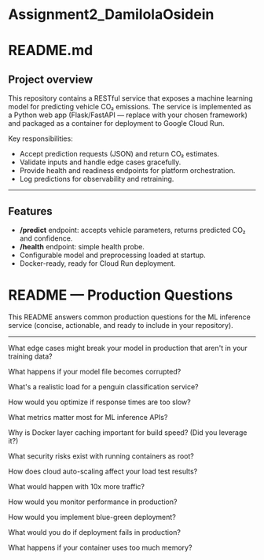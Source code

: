 # Assignment2_DamilolaOsidein

# README.md

## Project overview

This repository contains a RESTful service that exposes a machine learning model for predicting vehicle CO₂ emissions. The service is implemented as a Python web app (Flask/FastAPI — replace with your chosen framework) and packaged as a container for deployment to Google Cloud Run.

Key responsibilities:

* Accept prediction requests (JSON) and return CO₂ estimates.
* Validate inputs and handle edge cases gracefully.
* Provide health and readiness endpoints for platform orchestration.
* Log predictions for observability and retraining.

---

## Features

* **/predict** endpoint: accepts vehicle parameters, returns predicted CO₂ and confidence.
* **/health** endpoint: simple health probe.
* Configurable model and preprocessing loaded at startup.
* Docker-ready, ready for Cloud Run deployment.

# README — Production Questions

This README answers common production questions for the ML inference service (concise, actionable, and ready to include in your repository).

---
What edge cases might break your model in production that aren't in your training data?

What happens if your model file becomes corrupted?

What's a realistic load for a penguin classification service?

How would you optimize if response times are too slow?

What metrics matter most for ML inference APIs?

Why is Docker layer caching important for build speed? (Did you leverage it?)

What security risks exist with running containers as root?

How does cloud auto-scaling affect your load test results?

What would happen with 10x more traffic?

How would you monitor performance in production?

How would you implement blue-green deployment?

What would you do if deployment fails in production?

What happens if your container uses too much memory?
